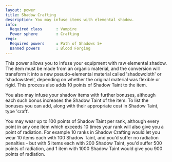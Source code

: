 ```yaml
---
layout: power
title: Shadow Crafting
description: You may infuse items with elemental shadow.
info:
  Required class      : Vampire
  Power sphere        : Crafting
reqs:
  Required powers     : Path of Shadows 5+
  Banned powers       : Blood Forging
---
```


This power allows you to infuse your equipment with raw elemental shadow.  The
item must be made from an organic material, and the conversion will transform
it into a new pseudo-elemental material called 'shadowcloth' or 'shadowsteel',
depending on whether the original material was flexible or rigid.  This process
also adds 10 points of Shadow Taint to the item.

You also may infuse your shadow items with further bonuses, although each such
bonus increases the Shadow Taint of the item.  To list the bonuses you can add,
along with their appropriate cost in Shadow Taint, type 'craft'.

You may wear up to 100 points of Shadow Taint per rank, although every point in
any one item which exceeds 10 times your rank will also give you a point of
radiation.  For example 10 ranks in Shadow Crafting would let you wear 10 items
each with 100 Shadow Taint, and you'd suffer no radiation penalties - but with
5 items each with 200 Shadow Taint, you'd suffer 500 points of radiation, and 1
item with 1000 Shadow Taint would give you 900 points of radiation.
